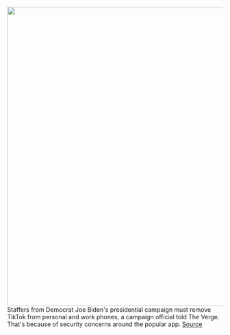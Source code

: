 <img src='https://cdn.vox-cdn.com/thumbor/ju6dcGwkwEkpXaQHeeTUViTCqXE=/0x0:4563x3042/1200x800/filters:focal(1917x1156:2647x1886)/cdn.vox-cdn.com/uploads/chorus_image/image/67117675/1227722497.jpg.0.jpg' width='700px' /><br/>
Staffers from Democrat Joe Biden's presidential campaign must remove TikTok from personal and work phones, a campaign official told The Verge. That's because of security concerns around the popular app.
<a href='https://www.theverge.com/2020/7/27/21341062/biden-staff-delete-tiktok-personal-work-phones'> Source <a/>